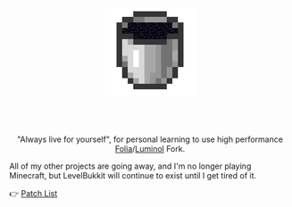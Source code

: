 <div align=center>
    <img src="public/LevelBukkit.png" alt="">
    <br /><br />
    <img src="https://img.shields.io/github/commit-activity/w/404Setup/LevelBukkit?style=flat-square" alt="">
    <img src="https://img.shields.io/github/downloads/404Setup/LevelBukkit/total?style=flat-square" alt="">
    <a href="https://github.com/404Setup/LevelBukkit/releases"><img src="https://img.shields.io/github/release-date/404Setup/LevelBukkit?style=flat-square" alt=""></a>
    <a href="https://github.com/404Setup/LevelBukkit/releases"><img src="https://img.shields.io/github/v/release/404Setup/LevelBukkit?style=flat-square" alt=""></a>
    <br /><br />
    <p>"Always live for yourself", for personal learning to use high performance <a href="https://github.com/PaperMC/Folia">Folia</a>/<a href="https://github.com/LuminolMC/Luminol/blob/ver/1.20.6/README_EN.md">Luminol</a> Fork.</p>
</div>


All of my other projects are going away, and I'm no longer playing Minecraft, but LevelBukkit will continue to exist until I get tired of it.

👉 [Patch List](PATCH-LIST.md)

